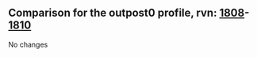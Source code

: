 ## Comparison for the outpost0 profile, rvn: [1808](https://github.com/PRO100KatYT/FortniteProfileRevisions/tree/main/profiles/outpost0/1808%20outpost0.json)-[1810](https://github.com/PRO100KatYT/FortniteProfileRevisions/tree/main/profiles/outpost0/1810%20outpost0.json)

No changes

